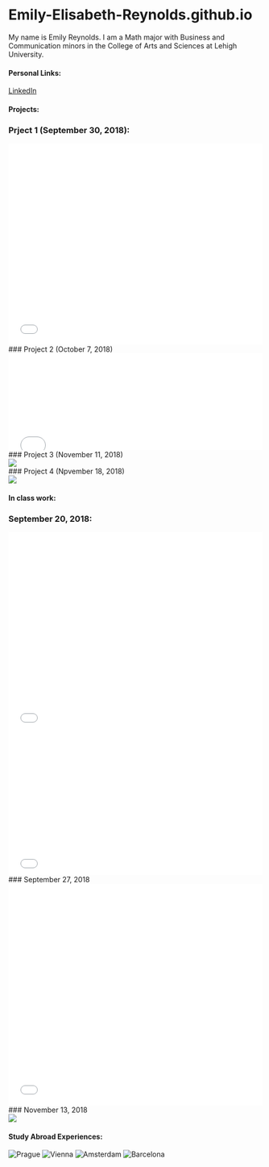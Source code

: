 # Emily-Elisabeth-Reynolds.github.io

My name is Emily Reynolds. I am a Math major with Business and Communication minors in the College of Arts and Sciences at Lehigh University. 

#### Personal Links:
[LinkedIn](https://www.linkedin.com/in/eereynolds/)
#### Projects:
### Prject 1 (September 30, 2018):
<iframe id="datawrapper-chart-wYfJc" src="//datawrapper.dwcdn.net/wYfJc/1/" scrolling="no" frameborder="0" allowtransparency="true" style="width: 0; min-width: 100% !important;" height="400"></iframe><script type="text/javascript">if("undefined"==typeof window.datawrapper)window.datawrapper={};window.datawrapper["wYfJc"]={},window.datawrapper["wYfJc"].embedDeltas={"100":695,"200":543,"300":459,"400":442,"500":425,"700":400,"800":400,"900":400,"1000":383},window.datawrapper["wYfJc"].iframe=document.getElementById("datawrapper-chart-wYfJc"),window.datawrapper["wYfJc"].iframe.style.height=window.datawrapper["wYfJc"].embedDeltas[Math.min(1e3,Math.max(100*Math.floor(window.datawrapper["wYfJc"].iframe.offsetWidth/100),100))]+"px",window.addEventListener("message",function(a){if("undefined"!=typeof a.data["datawrapper-height"])for(var b in a.data["datawrapper-height"])if("wYfJc"==b)window.datawrapper["wYfJc"].iframe.style.height=a.data["datawrapper-height"][b]+"px"});</script>
### Project 2 (October 7, 2018)
<iframe id="datawrapper-chart-e3jwO" src="//datawrapper.dwcdn.net/e3jwO/1/" scrolling="no" frameborder="0" allowtransparency="true" style="width: 0; min-width: 100% !important;" height="192"></iframe><script type="text/javascript">if("undefined"==typeof window.datawrapper)window.datawrapper={};window.datawrapper["e3jwO"]={},window.datawrapper["e3jwO"].embedDeltas={"100":317,"200":242,"300":217,"400":217,"500":192,"700":192,"800":192,"900":192,"1000":192},window.datawrapper["e3jwO"].iframe=document.getElementById("datawrapper-chart-e3jwO"),window.datawrapper["e3jwO"].iframe.style.height=window.datawrapper["e3jwO"].embedDeltas[Math.min(1e3,Math.max(100*Math.floor(window.datawrapper["e3jwO"].iframe.offsetWidth/100),100))]+"px",window.addEventListener("message",function(a){if("undefined"!=typeof a.data["datawrapper-height"])for(var b in a.data["datawrapper-height"])if("e3jwO"==b)window.datawrapper["e3jwO"].iframe.style.height=a.data["datawrapper-height"][b]+"px"});</script>
### Project 3 (November 11, 2018)
<div class='tableauPlaceholder' id='viz1541805767821' style='position: relative'><noscript><a href='#'><img alt=' ' src='https:&#47;&#47;public.tableau.com&#47;static&#47;images&#47;Po&#47;PopularGirlBabyNames&#47;Dashboard1&#47;1_rss.png' style='border: none' /></a></noscript><object class='tableauViz'  style='display:none;'><param name='host_url' value='https%3A%2F%2Fpublic.tableau.com%2F' /> <param name='embed_code_version' value='3' /> <param name='site_root' value='' /><param name='name' value='PopularGirlBabyNames&#47;Dashboard1' /><param name='tabs' value='no' /><param name='toolbar' value='yes' /><param name='static_image' value='https:&#47;&#47;public.tableau.com&#47;static&#47;images&#47;Po&#47;PopularGirlBabyNames&#47;Dashboard1&#47;1.png' /> <param name='animate_transition' value='yes' /><param name='display_static_image' value='yes' /><param name='display_spinner' value='yes' /><param name='display_overlay' value='yes' /><param name='display_count' value='yes' /><param name='filter' value='publish=yes' /></object></div> <script type='text/javascript'> var divElement = document.getElementById('viz1541805767821'); var vizElement = divElement.getElementsByTagName('object')[0]; vizElement.style.width='1000px';vizElement.style.height='827px'; var scriptElement = document.createElement('script');         scriptElement.src = 'https://public.tableau.com/javascripts/api/viz_v1.js';                  vizElement.parentNode.insertBefore(scriptElement, vizElement); </script>
### Project 4 (Npvember 18, 2018)
<div class='tableauPlaceholder' id='viz1542555381423' style='position: relative'><noscript><a href='#'><img alt=' ' src='https:&#47;&#47;public.tableau.com&#47;static&#47;images&#47;Po&#47;PopularBabyGirlNamesinUS&#47;PopularBabyNamesforGirlsinUS&#47;1_rss.png' style='border: none' /></a></noscript><object class='tableauViz'  style='display:none;'><param name='host_url' value='https%3A%2F%2Fpublic.tableau.com%2F' /> <param name='embed_code_version' value='3' /> <param name='site_root' value='' /><param name='name' value='PopularBabyGirlNamesinUS&#47;PopularBabyNamesforGirlsinUS' /><param name='tabs' value='no' /><param name='toolbar' value='yes' /><param name='static_image' value='https:&#47;&#47;public.tableau.com&#47;static&#47;images&#47;Po&#47;PopularBabyGirlNamesinUS&#47;PopularBabyNamesforGirlsinUS&#47;1.png' /> <param name='animate_transition' value='yes' /><param name='display_static_image' value='yes' /><param name='display_spinner' value='yes' /><param name='display_overlay' value='yes' /><param name='display_count' value='yes' /><param name='filter' value='publish=yes' /></object></div> <script type='text/javascript'> var divElement = document.getElementById('viz1542555381423'); var vizElement = divElement.getElementsByTagName('object')[0];                    vizElement.style.width='1016px';vizElement.style.height='991px'; var scriptElement = document.createElement('script');         scriptElement.src = 'https://public.tableau.com/javascripts/api/viz_v1.js';                    vizElement.parentNode.insertBefore(scriptElement, vizElement); </script>

#### In class work:
### September 20, 2018:
<iframe id="datawrapper-chart-3dqR9" src="//datawrapper.dwcdn.net/3dqR9/1/" scrolling="no" frameborder="0" allowtransparency="true" style="width: 0; min-width: 100% !important;" height="400"></iframe><script type="text/javascript">if("undefined"==typeof window.datawrapper)window.datawrapper={};window.datawrapper["3dqR9"]={},window.datawrapper["3dqR9"].embedDeltas={"100":654,"200":493,"300":434,"400":417,"500":400,"700":383,"800":383,"900":383,"1000":383},window.datawrapper["3dqR9"].iframe=document.getElementById("datawrapper-chart-3dqR9"),window.datawrapper["3dqR9"].iframe.style.height=window.datawrapper["3dqR9"].embedDeltas[Math.min(1e3,Math.max(100*Math.floor(window.datawrapper["3dqR9"].iframe.offsetWidth/100),100))]+"px",window.addEventListener("message",function(a){if("undefined"!=typeof a.data["datawrapper-height"])for(var b in a.data["datawrapper-height"])if("3dqR9"==b)window.datawrapper["3dqR9"].iframe.style.height=a.data["datawrapper-height"][b]+"px"});</script>

<iframe id="datawrapper-chart-CJYFN" src="//datawrapper.dwcdn.net/CJYFN/1/" scrolling="no" frameborder="0" allowtransparency="true" style="width: 0; min-width: 100% !important;" height="281"></iframe><script type="text/javascript">if("undefined"==typeof window.datawrapper)window.datawrapper={};window.datawrapper["CJYFN"]={},window.datawrapper["CJYFN"].embedDeltas={"100":281,"200":281,"300":281,"400":281,"500":281,"700":281,"800":281,"900":281,"1000":281},window.datawrapper["CJYFN"].iframe=document.getElementById("datawrapper-chart-CJYFN"),window.datawrapper["CJYFN"].iframe.style.height=window.datawrapper["CJYFN"].embedDeltas[Math.min(1e3,Math.max(100*Math.floor(window.datawrapper["CJYFN"].iframe.offsetWidth/100),100))]+"px",window.addEventListener("message",function(a){if("undefined"!=typeof a.data["datawrapper-height"])for(var b in a.data["datawrapper-height"])if("CJYFN"==b)window.datawrapper["CJYFN"].iframe.style.height=a.data["datawrapper-height"][b]+"px"});</script>
### September 27, 2018
<iframe id="datawrapper-chart-qn4SC" src="//datawrapper.dwcdn.net/qn4SC/1/" scrolling="no" frameborder="0" allowtransparency="true" style="width: 0; min-width: 100% !important;" height="440"></iframe><script type="text/javascript">if("undefined"==typeof window.datawrapper)window.datawrapper={};window.datawrapper["qn4SC"]={},window.datawrapper["qn4SC"].embedDeltas={"100":650,"200":524,"300":482,"400":482,"500":440,"700":440,"800":440,"900":440,"1000":440},window.datawrapper["qn4SC"].iframe=document.getElementById("datawrapper-chart-qn4SC"),window.datawrapper["qn4SC"].iframe.style.height=window.datawrapper["qn4SC"].embedDeltas[Math.min(1e3,Math.max(100*Math.floor(window.datawrapper["qn4SC"].iframe.offsetWidth/100),100))]+"px",window.addEventListener("message",function(a){if("undefined"!=typeof a.data["datawrapper-height"])for(var b in a.data["datawrapper-height"])if("qn4SC"==b)window.datawrapper["qn4SC"].iframe.style.height=a.data["datawrapper-height"][b]+"px"});</script>
### November 13, 2018
<div class='tableauPlaceholder' id='viz1542141961753' style='position: relative'><noscript><a href='#'><img alt=' ' src='https:&#47;&#47;public.tableau.com&#47;static&#47;images&#47;PS&#47;PS3457YWD&#47;1_rss.png' style='border: none' /></a></noscript><object class='tableauViz'  style='display:none;'><param name='host_url' value='https%3A%2F%2Fpublic.tableau.com%2F' /> <param name='embed_code_version' value='3' /> <param name='path' value='shared&#47;PS3457YWD' /> <param name='toolbar' value='yes' /><param name='static_image' value='https:&#47;&#47;public.tableau.com&#47;static&#47;images&#47;PS&#47;PS3457YWD&#47;1.png' /> <param name='animate_transition' value='yes' /><param name='display_static_image' value='yes' /><param name='display_spinner' value='yes' /><param name='display_overlay' value='yes' /><param name='display_count' value='yes' /><param name='filter' value='publish=yes' /></object></div> <script type='text/javascript'> var divElement = document.getElementById('viz1542141961753'); var vizElement = divElement.getElementsByTagName('object')[0];                    vizElement.style.width='1016px';vizElement.style.height='991px'; var scriptElement = document.createElement('script');         scriptElement.src = 'https://public.tableau.com/javascripts/api/viz_v1.js';                    vizElement.parentNode.insertBefore(scriptElement, vizElement); </script>

#### Study Abroad Experiences:
![Prague](https://www.prague.eu/img/pragueeu/u/property/logo-for-share-v2.jpg)
![Vienna](https://www.imp.ac.at/fileadmin/content/Large-Header-Images/vienna.jpg)
![Amsterdam](https://www.telegraph.co.uk/content/dam/Travel/Destinations/Europe/Netherlands/Amsterdam/Amsterdam-xlarge.jpg)
![Barcelona](http://blog.colourfulrebel.com/en/files/2017/10/shutterstock_88980592.jpg)
